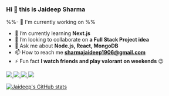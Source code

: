 ### Hi 👋 this is Jaideep Sharma
%%-  🔭 I'm currently working on %%  
- 🌱 I’m currently learning **Next.js**
- 👯 I’m looking to collaborate on **a Full Stack Project idea**
- 💬 Ask me about **Node.js, React, MongoDB**
- 📫 How to reach me [**sharmajaideep1906@gmail.com**](mailto:sharmajaideep1906@gmail.com)
- ⚡ Fun fact **I watch friends and play valorant on weekends** 😉

<a href="https://github.com/camperjett">
	<img src="https://img.shields.io/badge/GitHub-000000?style=for-the-badge&logo=GitHub&logoColor=white"/>
</a>
<a href="https://www.instagram.com/jady99/">
	<img src="https://img.shields.io/badge/Instagram-E4405F?style=for-the-badge&logo=instagram&logoColor=white"/>
</a>
<a href="https://www.linkedin.com/in/jaideepsh/">
	<img src="https://img.shields.io/badge/LinkedIn-0077B5?style=for-the-badge&logo=linkedin&logoColor=white"/>
</a>
<a href="mailto:sharmajaideep1906@gmail.com">
	<img src="https://img.shields.io/badge/Gmail-D14836?style=for-the-badge&logo=gmail&logoColor=white"/>
</a>

[![Jaideep's GitHub stats](https://github-readme-stats.vercel.app/api?username=camperjett)](https://github.com/camperjett/github-readme-stats)
